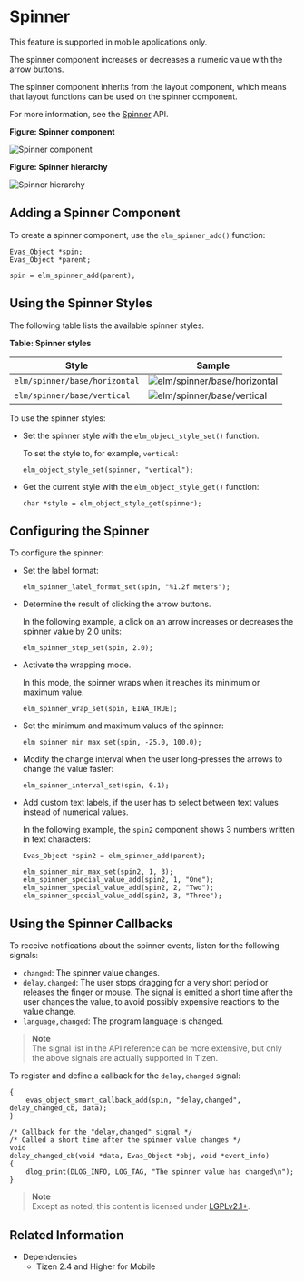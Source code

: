 # Spinner

This feature is supported in mobile applications only.

The spinner component increases or decreases a numeric value with the arrow buttons.

The spinner component inherits from the layout component, which means that layout functions can be used on the spinner component.

For more information, see the [Spinner](../../../../api/mobile/latest/group__Elm__Spinner__Group.html) API.

**Figure: Spinner component**

![Spinner component](./media/spin.png)

**Figure: Spinner hierarchy**

![Spinner hierarchy](./media/spinner_tree.png)

## Adding a Spinner Component

To create a spinner component, use the `elm_spinner_add()` function:

```
Evas_Object *spin;
Evas_Object *parent;

spin = elm_spinner_add(parent);
```

## Using the Spinner Styles

The following table lists the available spinner styles.

**Table: Spinner styles**

| Style                         | Sample                                   |
|-----------------------------|----------------------------------------|
| `elm/spinner/base/horizontal` | ![elm/spinner/base/horizontal](./media/spinner_hor.png) |
| `elm/spinner/base/vertical`   | ![elm/spinner/base/vertical](./media/spinner_ver.png) |

To use the spinner styles:

- Set the spinner style with the `elm_object_style_set()` function.

  To set the style to, for example, `vertical`:

  ```
  elm_object_style_set(spinner, "vertical");
  ```

- Get the current style with the `elm_object_style_get()` function:

  ```
  char *style = elm_object_style_get(spinner);
  ```

## Configuring the Spinner

To configure the spinner:

- Set the label format:

  ```
  elm_spinner_label_format_set(spin, "%1.2f meters");
  ```

- Determine the result of clicking the arrow buttons.

  In the following example, a click on an arrow increases or decreases the spinner value by 2.0 units:

  ```
  elm_spinner_step_set(spin, 2.0);
  ```

- Activate the wrapping mode.

  In this mode, the spinner wraps when it reaches its minimum or maximum value.

  ```
  elm_spinner_wrap_set(spin, EINA_TRUE);
  ```

- Set the minimum and maximum values of the spinner:

  ```
  elm_spinner_min_max_set(spin, -25.0, 100.0);
  ```

- Modify the change interval when the user long-presses the arrows to change the value faster:

  ```
  elm_spinner_interval_set(spin, 0.1);
  ```

- Add custom text labels, if the user has to select between text values instead of numerical values.

  In the following example, the `spin2` component shows 3 numbers written in text characters:

  ```
  Evas_Object *spin2 = elm_spinner_add(parent);

  elm_spinner_min_max_set(spin2, 1, 3);
  elm_spinner_special_value_add(spin2, 1, "One");
  elm_spinner_special_value_add(spin2, 2, "Two");
  elm_spinner_special_value_add(spin2, 3, "Three");
  ```

## Using the Spinner Callbacks

To receive notifications about the spinner events, listen for the following signals:

- `changed`: The spinner value changes.
- `delay,changed`: The user stops dragging for a very short period or releases the finger or mouse. The signal is emitted a short time after the user changes the value, to avoid possibly expensive reactions to the value change.
- `language,changed`: The program language is changed.

> **Note**  
> The signal list in the API reference can be more extensive, but only the above signals are actually supported in Tizen.

To register and define a callback for the `delay,changed` signal:

```
{
    evas_object_smart_callback_add(spin, "delay,changed", delay_changed_cb, data);
}

/* Callback for the "delay,changed" signal */
/* Called a short time after the spinner value changes */
void
delay_changed_cb(void *data, Evas_Object *obj, void *event_info)
{
    dlog_print(DLOG_INFO, LOG_TAG, "The spinner value has changed\n");
}
```

> **Note**  
> Except as noted, this content is licensed under [LGPLv2.1+](http://opensource.org/licenses/LGPL-2.1).

## Related Information
- Dependencies
  - Tizen 2.4 and Higher for Mobile
